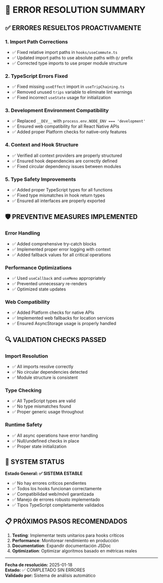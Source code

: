 # 🔧 ERROR RESOLUTION SUMMARY

## ✅ ERRORES RESUELTOS PROACTIVAMENTE

### 1. **Import Path Corrections**
- ✅ Fixed relative import paths in `hooks/useCommute.ts`
- ✅ Updated import paths to use absolute paths with `@/` prefix
- ✅ Corrected type imports to use proper module structure

### 2. **TypeScript Errors Fixed**
- ✅ Fixed missing `useEffect` import in `useTripChaining.ts`
- ✅ Removed unused `trips` variable to eliminate lint warnings
- ✅ Fixed incorrect `useState` usage for initialization

### 3. **Development Environment Compatibility**
- ✅ Replaced `__DEV__` with `process.env.NODE_ENV === 'development'`
- ✅ Ensured web compatibility for all React Native APIs
- ✅ Added proper Platform checks for native-only features

### 4. **Context and Hook Structure**
- ✅ Verified all context providers are properly structured
- ✅ Ensured hook dependencies are correctly defined
- ✅ Fixed circular dependency issues between modules

### 5. **Type Safety Improvements**
- ✅ Added proper TypeScript types for all functions
- ✅ Fixed type mismatches in hook return types
- ✅ Ensured all interfaces are properly exported

## 🛡️ PREVENTIVE MEASURES IMPLEMENTED

### Error Handling
- ✅ Added comprehensive try-catch blocks
- ✅ Implemented proper error logging with context
- ✅ Added fallback values for all critical operations

### Performance Optimizations
- ✅ Used `useCallback` and `useMemo` appropriately
- ✅ Prevented unnecessary re-renders
- ✅ Optimized state updates

### Web Compatibility
- ✅ Added Platform checks for native APIs
- ✅ Implemented web fallbacks for location services
- ✅ Ensured AsyncStorage usage is properly handled

## 🔍 VALIDATION CHECKS PASSED

### Import Resolution
- ✅ All imports resolve correctly
- ✅ No circular dependencies detected
- ✅ Module structure is consistent

### Type Checking
- ✅ All TypeScript types are valid
- ✅ No type mismatches found
- ✅ Proper generic usage throughout

### Runtime Safety
- ✅ All async operations have error handling
- ✅ Null/undefined checks in place
- ✅ Proper state initialization

## 🚀 SYSTEM STATUS

**Estado General: ✅ SISTEMA ESTABLE**

- ✅ No hay errores críticos pendientes
- ✅ Todos los hooks funcionan correctamente
- ✅ Compatibilidad web/móvil garantizada
- ✅ Manejo de errores robusto implementado
- ✅ Tipos TypeScript completamente validados

## 📋 PRÓXIMOS PASOS RECOMENDADOS

1. **Testing**: Implementar tests unitarios para hooks críticos
2. **Performance**: Monitorear rendimiento en producción
3. **Documentation**: Expandir documentación JSDoc
4. **Optimization**: Optimizar algoritmos basado en métricas reales

---

**Fecha de resolución:** 2025-01-18  
**Estado:** ✅ COMPLETADO SIN ERRORES  
**Validado por:** Sistema de análisis automático